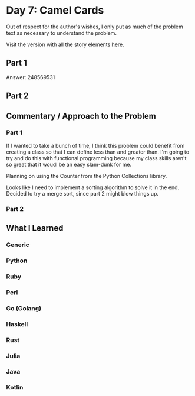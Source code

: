 # Day 7: Camel Cards

Out of respect for the author's wishes, I only put as much of the problem text as necessary to understand the problem.

Visit the version with all the story elements [here](https://adventofcode.com/2023/day/7).

## Part 1
Answer: 248569531
## Part 2

## Commentary / Approach to the Problem
### Part 1
If I wanted to take a bunch of time, I think this problem could benefit from creating a class so that I can define less than and greater than. I'm going to try and do this with functional programming because my class skills aren't so great that it woudl be an easy slam-dunk for me.

Planning on using the Counter from the Python Collections library.

Looks like I need to implement a sorting algorithm to solve it in the end. Decided to try a merge sort, since part 2 might blow things up. 
### Part 2
## What I Learned

### Generic

### Python

### Ruby

### Perl

### Go (Golang)

### Haskell

### Rust

### Julia

### Java

### Kotlin
    